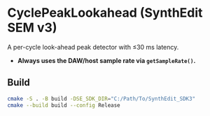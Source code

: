 # CyclePeakLookahead (SynthEdit SEM v3)

A per-cycle look-ahead peak detector with ≤30 ms latency.  
- **Always uses the DAW/host sample rate via `getSampleRate()`.**

## Build
```bash
cmake -S . -B build -DSE_SDK_DIR="C:/Path/To/SynthEdit_SDK3"
cmake --build build --config Release
